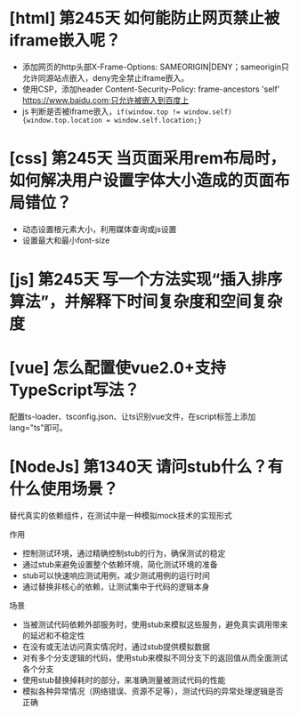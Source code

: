 # [html] 第245天 如何能防止网页禁止被iframe嵌入呢？

- 添加网页的http头部X-Frame-Options: SAMEORIGIN|DENY；sameorigin只允许同源站点嵌入，deny完全禁止iframe嵌入。
- 使用CSP，添加header Content-Security-Policy: frame-ancestors 'self' https://www.baidu.com;只允许被嵌入到百度上
- js 判断是否被iframe嵌入，`if(window.top != window.self) {window.top.location = window.self.location;}` 

# [css] 第245天 当页面采用rem布局时，如何解决用户设置字体大小造成的页面布局错位？

- 动态设置根元素大小，利用媒体查询或js设置
- 设置最大和最小font-size

# [js] 第245天 写一个方法实现“插入排序算法”，并解释下时间复杂度和空间复杂度

# [vue] 怎么配置使vue2.0+支持TypeScript写法？

配置ts-loader、tsconfig.json、让ts识别vue文件，在script标签上添加lang="ts"即可。

# [NodeJs] 第1340天 请问stub什么？有什么使用场景？

替代真实的依赖组件，在测试中是一种模拟mock技术的实现形式

作用
- 控制测试环境，通过精确控制stub的行为，确保测试的稳定
- 通过stub来避免设置整个依赖环境，简化测试环境的准备
- stub可以快速响应测试用例，减少测试用例的运行时间
- 通过替换非核心的依赖，让测试集中于代码的逻辑本身

场景
- 当被测试代码依赖外部服务时，使用stub来模拟这些服务，避免真实调用带来的延迟和不稳定性
- 在没有或无法访问真实情况时，通过stub提供模拟数据
- 对有多个分支逻辑的代码，使用stub来模拟不同分支下的返回值从而全面测试各个分支
- 使用stub替换掉耗时的部分，来准确测量被测试代码的性能
- 模拟各种异常情况（网络错误、资源不足等），测试代码的异常处理逻辑是否正确
